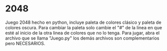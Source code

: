 # 2048
Juego 2048 hecho en python, incluye paleta de colores clásico y paleta de colores oscura.
Para cambiar la paleta solo cambie el "#" de la linea en que esté al inicio de la otra linea de colores que no lo tenga.
Para jugar, abra el archivo que se llama "Juego.py" los demás archivos son complementarios pero NECESARIOS.
